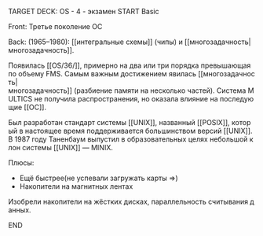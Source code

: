TARGET DECK: OS - 4 - экзамен
START
Basic

Front: Третье поколение ОС

Back: (1965–1980): [[интегральные схемы]] (чипы) и [[многозадачность|многозадачность]].

Появилась [[OS/36/]], примерно на два или три порядка превышающая по объему FMS. Самым важным достижением явилась [[многозадачность|многозадачность]] (разбиение памяти на несколько частей). Система MULTICS не получила распространения, но оказала влияние на последующие [[ОС]].

Был разработан стандарт системы [[UNIX]], названный [[POSIX]], который в настоящее время поддерживается большинством версий [[UNIX]]. В 1987 году Таненбаум выпустил в образовательных целях небольшой клон системы [[UNIX]] — MINIX.

Плюсы:
-   Ещё быстрее(не успевали загружать карты =>)
-   Накопители на магнитных лентах

Изобрели накопители на жёстких дисках, параллельность считывания данных.
<!--ID: 1663690671992-->
END

